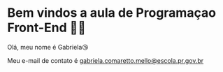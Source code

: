 #  Bem vindos a aula  de Programaçao Front-End 👩‍💻
Olá, meu nome é Gabriela😘

Meu e-mail de contato é  gabriela.comaretto.mello@escola.pr.gov.br


